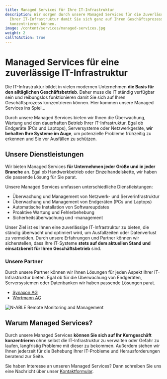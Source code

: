 ```yaml
---
title: Managed Services für Ihre IT-Infrastruktur
description: Wir sorgen durch unsere Managed Services für die Zuverlässigkeit
  Ihrer IT-Infrastruktur damit Sie sich ganz auf Ihren Geschäftsprozess
  konzentrieren können.
image: /content/services/managed-services.jpg
weight: 2
callToAction: true
---
```


# Managed Services für eine zuverlässige IT-Infrastruktur
Die IT-Infrastruktur bildet in vielen modernen Unternehmen **die Basis für den alltäglichen Geschäftsbetrieb**. Daher muss die IT ständig verfügbar sein und reibungslos funktionieren damit Sie sich auf Ihren Geschäftsprozess konzentrieren können. Hier kommen unsere Managed Services ins Spiel...

Durch unsere Managed Services bieten wir Ihnen die Überwachung, Wartung und den dauerhaften Betrieb Ihrer IT-Infrastruktur. Egal ob Endgeräte (PCs und Laptops), Serversysteme oder Netzwerkgeräte, **wir behalten Ihre Systeme im Auge**, um potenzielle Probleme frühzeitig zu erkennen und Sie vor Ausfällen zu schützen.

## Unsere Dienstleistungen
Wir bieten Managed Services **für Unternehmen jeder Größe und in jeder Branche** an. Egal ob Handwerkbetrieb oder Einzelhandelskette, wir haben die passende Lösung für Sie parat.

Unsere Managed Services umfassen unterschiedliche Dienstleistungen:

- Überwachung und Management von Netzwerk- und Serverinfrastruktur
- Überwachung und Management von Endgeräten (PCs und Laptops)
- Automatische Installation von Softwareupdates
- Proaktive Wartung und Fehlerbehebung
- Sicherheitsüberwachung und -management

Unser Ziel ist es Ihnen eine zuverlässige IT-Infrastruktur zu bieten, die ständig überwacht und optimiert wird, um Ausfallzeiten oder Datenverlust zu vermeiden. Durch unsere Erfahrungen und Partner können wir sicherstellen, dass Ihre IT-Systeme **stets auf dem aktuellen Stand und einsatzbereit für Ihren Geschäftsbetrieb** sind.

### Unsere Partner
Durch unsere Partner können wir Ihnen Lösungen für jeden Aspekt Ihrer IT-Infrastruktur bieten. Egal ob für die Überwachung von Endgeräten, Serversystemen oder Datenbanken wir haben passende Lösungen parat.

- [Synaxon AG](https://synaxon.de/)
- [Wortmann AG](https://www.wortmann.de/)

![N-ABLE Remote Monitoring and Management](/content/services/NABLE_RMM.png)

## Warum Managed Services?
Durch unsere Managed Services **können Sie sich auf Ihr Kerngeschäft konzentrieren** ohne selbst die IT-Infrastruktur zu verwalten oder Gefahr zu laufen, langfristig Probleme mit dieser zu bekommen. Außerdem stehen wir Ihnen jederzeit für die Behebung Ihrer IT-Probleme und Herausforderungen beratend zur Seite.

Sie haben Interesse an unseren Managed Services? Dann schreiben Sie uns eine Nachricht über unser [Kontaktformular](/kontakt).